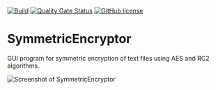 [![Build](https://github.com/Maslinin/SymmetricEncryptor/actions/workflows/build.yml/badge.svg?branch=master)](https://github.com/Maslinin/SymmetricEncryptor/actions/workflows/build.yml) [![Quality Gate Status](https://sonarcloud.io/api/project_badges/measure?project=Maslinin_SymmetricEncryptor&metric=alert_status)](https://sonarcloud.io/summary/new_code?id=Maslinin_SymmetricEncryptor) [![GitHub license](https://badgen.net/github/license/Maslinin/SymmetricEncryptor)](https://github.com/Maslinin/SymmetricEncryptor/blob/master/LICENSE)

# SymmetricEncryptor
GUI program for symmetric encryption of text files using AES and RC2 algorithms.

![Screenshot of SymmetricEncryptor](https://github.com/Maslinin/SymmetricEncryptor/raw/master/screenshot.png "Screenshot of SymmetricEncryptor")